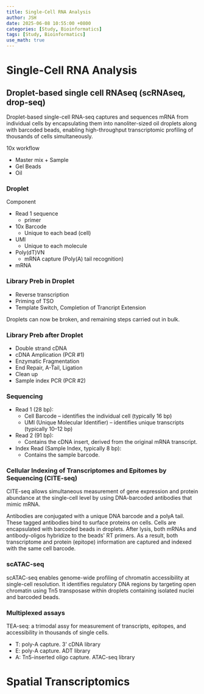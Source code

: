```yaml
---
title: Single-Cell RNA Analysis
author: JSH
date: 2025-06-08 10:55:00 +0800
categories: [Study, Bioinformatics]
tags: [Study, Bioinformatics]
use_math: true
---
```


# Single-Cell RNA Analysis

## Droplet-based single cell RNAseq (scRNAseq, drop-seq)
Droplet-based single-cell RNA-seq captures and sequences mRNA from individual cells by encapsulating them into nanoliter-sized oil droplets along with barcoded beads, enabling high-throughput transcriptomic profiling of thousands of cells simultaneously.

10x workflow
* Master mix + Sample
* Gel Beads
* Oil

<!-- 
droplet 하나에는 bead가 하나 들어가있고 cell들이 하나씩 들어가있다
완성된 droplet은 GEM이라고 부른다.

dorp-seq은 cell, reagent, bead가 따로 들어오고 마지막에 oil이 들어와서 합류
모든 single cell rnaseq에서 oil이 마지막에 들어와서 droplet을 끊어주는건 공통적임
-->

### Droplet
Component
* Read 1 sequence 
  * primer
* 10x Barcode
  * Unique to each bead (cell)
* UMI
  * Unique to each molecule
* Poly(dT)VN
  * mRNA capture (Poly(A) tail recognition)
* mRNA

<!--
Poly(dT)VN: PolyA의 끝을 잡는다
10x Barcode: cell barcode. 같은 bead에 붙어있는건 seq가 전부 같다. 이 cell은 누구였다 하는걸 대변.
UMI: 모든 molecule에 다 다른다. UMI가 같으면 같은 molecule이다. 같은 cell이라도 다르다.

single cell에서는 PCR이 과도하게 될 때 있다. 그래서 UMI가지고 똑같은 UMI와 똑같은 cell barcode인 애들은 같이 묶어준다.
-->

### Library Preb in Droplet
* Reverse transcription
* Priming of TSO
* Template Switch, Completion of Trancript Extension

<!--
droplet 안에서 뭘 하는지?
* RT (3' 끝에서부터 시작)
* CCC를 붙임 -> TSO 붙임 (template switch)
* switch oligo 상보적인 서열 합성

여기까지 droplet 안에서 끝!
여기서 droplet을 깨도 되는 이유는 합성한 cDNA에 바코드가 붙어있기 때문에 섞여도 찾을 수 있기 때문이다!
-->

Droplets can now be broken, and remaining steps carried out in bulk.

### Library Preb after Droplet
* Double strand cDNA
* cDNA Amplication (PCR #1)
* Enzymatic Fragmentation
* End Repair, A-Tail, Ligation <!-- 뒤에 DNA adapter 붙이기 위한 방법 -->
* Clean up
* Sample index PCR (PCR #2) <!-- sample index 붙인다. 따라서 sample index, cell barcode, umi. 바코드 총 세개 -->

### Sequencing
* Read 1 (28 bp):
  * Cell Barcode – identifies the individual cell (typically 16 bp)
  * UMI (Unique Molecular Identifier) – identifies unique transcripts (typically 10–12 bp)
* Read 2 (91 bp):
  * Contains the cDNA insert, derived from the original mRNA transcript.
* Index Read (Sample Index, typically 8 bp):
  * Contains the sample barcode.

<!--
P5, P7: flow cell에 붙여주는 부분
Read 1: 10xBC와 UMI가 먼저 나오고, Poly(dT)VN나온다
Read 2: 3' UTR 앞쪽, gene body 안쪽이 먼저 sequencing됨

sample index는 Read 2의 반대쪽으로 읽는 방식으로.
-->

### Cellular Indexing of Transcriptomes and Epitomes by Sequencing (CITE-seq)
CITE-seq allows simultaneous measurement of gene expression and protein abundance at the single-cell level by using DNA-barcoded antibodies that mimic mRNA.

Antibodies are conjugated with a unique DNA barcode and a polyA tail.
These tagged antibodies bind to surface proteins on cells.
Cells are encapsulated with barcoded beads in droplets.
After lysis, both mRNAs and antibody-oligos hybridize to the beads' RT primers.
As a result, both transcriptome and protein (epitope) information are captured and indexed with the same cell barcode.

<!-- cell 표면에 어떤 게 붙어있는지 정보를 함께 제공하는 방법 -->

### scATAC-seq
<!-- scATAC-seq은 transposome을 이용해서 open chromatin을 식별하는 방법 -->
 
scATAC-seq enables genome-wide profiling of chromatin accessibility at single-cell resolution.
It identifies regulatory DNA regions by targeting open chromatin using Tn5 transposase within droplets containing isolated nuclei and barcoded beads.

### Multiplexed assays
TEA-seq: a trimodal assy for measurement of transcripts, epitopes, and accessibility in thousands of single cells.
* T: poly-A capture. 3' cDNA library <!-- RNA expression -->
* E: poly-A capture. ADT library <!-- antibody -->
* A: Tn5-inserted oligo capture. ATAC-seq library <!-- open chromatin -->

# Spatial Transcriptomics

